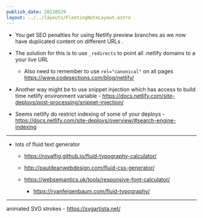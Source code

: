 ```yaml
---
publish_date: 20220529    
layout: ../../layouts/FleetingNoteLayout.astro
---
```

- You get SEO penalties for using Netlify preview branches as we now have duplicated content on different URLs . 
- The solution for this is to use `_redirects` to point all .netlify domains to a your live URL
	- Also need to remember to use `rel="canonical"` on all pages
https://www.codesections.com/blog/netlify/

- Another way might be to use snippet injection  which has access to build time netlify environment variable - https://docs.netlify.com/site-deploys/post-processing/snippet-injection/

- Seems netlify do restrict indexing of some of your deploys - https://docs.netlify.com/site-deploys/overview/#search-engine-indexing


--- 

- lots of fluid text generator
	- https://royalfig.github.io/fluid-typography-calculator/
	- http://pauldeanwebdesign.com/fluid-css-generator/
	- https://websemantics.uk/tools/responsive-font-calculator/
	
		- https://ryanfeigenbaum.com/fluid-typography/



---
animated SVG strokes - https://svgartista.net/